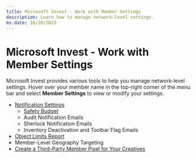 ```yaml
---
title: Microsoft Invest - Work with Member Settings
description: Learn how to manage network-level settings.
ms.date: 10/28/2023
---
```


# Microsoft Invest - Work with Member Settings

Microsoft Invest provides various tools to help you manage network-level settings. Hover over your member name in the top-right corner of
the menu bar and select **Member Settings** to view or modify your settings.

- [Notification Settings](managing-notification-recipients.md)
  - [Safety Budget](capping-daily-spend-on-third-party-inventory-safety-budget.md)
  - Audit Notification Emails
  - Sherlock Notification Emails
  - Inventory Deactivation and Toolbar Flag Emails
- [Object Limits Report](viewing-your-object-limits.md)
- Member-Level Geography Targeting
- [Create a Third-Party Member Pixel for Your Creatives](create-a-third-party-network-pixel-for-your-creatives.md)
